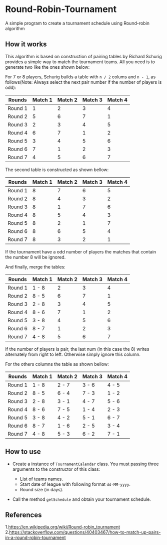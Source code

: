 # Round-Robin-Tournament
A simple program to create a tournament schedule using Round-robin algorithm

## How it works

This algorithm is based on construction of pairing tables by Richard Schurig provides a simple way to match the tournament teams. All you need is to generate two like the ones shown below:

For 7 or 8 players, Schurig builds a table with `n / 2` colums and `n - 1`, as follows(Note: Always select the next pair number if the number of players is odd):

|  Rounds   | Match 1 | Match 2 | Match 3 | Match 4 |
| --------- | ------- | ------- | ------- | ------- |
|  Round 1  |    1    |    2    |    3    |    4    |
|  Round 2  |    5    |    6    |    7    |    1    |
|  Round 3  |    2    |    3    |    4    |    5    |
|  Round 4  |    6    |    7    |    1    |    2    |
|  Round 5  |    3    |    4    |    5    |    6    |
|  Round 6  |    7    |    1    |    2    |    3    |
|  Round 7  |    4    |    5    |    6    |    7    |

The second table is constructed as shown bellow:

|  Rounds   | Match 1 | Match 2 | Match 3 | Match 4 |
| --------- | ------- | ------- | ------- | ------- |
|  Round 1  |    8    |    7    |    6    |    5    |
|  Round 2  |    8    |    4    |    3    |    2    |
|  Round 3  |    8    |    1    |    7    |    6    |
|  Round 4  |    8    |    5    |    4    |    3    |
|  Round 5  |    8    |    2    |    1    |    7    |
|  Round 6  |    8    |    6    |    5    |    4    |
|  Round 7  |    8    |    3    |    2    |    1    |

If the tournament have a odd number of players the matches that contain the number 8 will be ignored.

And finally, merge the tables:

|  Rounds   | Match 1 | Match 2 | Match 3 | Match 4 |
| --------- | ------- | ------- | ------- | ------- |
|  Round 1  |  1 - 8  |    2    |    3    |    4    |
|  Round 2  |  8 - 5  |    6    |    7    |    1    |
|  Round 3  |  2 - 8  |    3    |    4    |    5    |
|  Round 4  |  8 - 6  |    7    |    1    |    2    |
|  Round 5  |  3 - 8  |    4    |    5    |    6    |
|  Round 6  |  8 - 7  |    1    |    2    |    3    |
|  Round 7  |  4 - 8  |    5    |    6    |    7    |

If the number of players is pair, the last num (in this case the 8) writes alternately from right to left. Otherwise simply ignore this column.

For the others columns the table as shown bellow:

|  Rounds   | Match 1 | Match 2 | Match 3 | Match 4 |
| --------- | ------- | ------- | ------- | ------- |
|  Round 1  |  1 - 8  |  2 - 7  |  3 - 6  |  4 - 5  |
|  Round 2  |  8 - 5  |  6 - 4  |  7 - 3  |  1 - 2  |
|  Round 3  |  2 - 8  |  3 - 1  |  4 - 7  |  5 - 6  |
|  Round 4  |  8 - 6  |  7 - 5  |  1 - 4  |  2 - 3  |
|  Round 5  |  3 - 8  |  4 - 2  |  5 - 1  |  6 - 7  |
|  Round 6  |  8 - 7  |  1 - 6  |  2 - 5  |  3 - 4  |
|  Round 7  |  4 - 8  |  5 - 3  |  6 - 2  |  7 - 1  |

## How to use
- Create a instance of `TournamentCalendar` class. You must passing three arguments to the constructor of this class:
    - List of teams names.
    - Start date of league with following format `dd-MM-yyyy`.
    - Round size (in days).
    
- Call the method `getSchedule` and obtain your tournament schedule.

## References

1.https://en.wikipedia.org/wiki/Round-robin_tournament
2.https://stackoverflow.com/questions/40403467/how-to-match-up-pairs-in-a-round-robin-tournament
